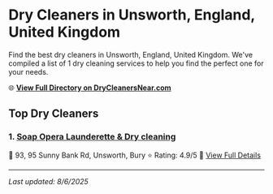# Dry Cleaners in Unsworth, England, United Kingdom

Find the best dry cleaners in Unsworth, England, United Kingdom. We've compiled a list of 1 dry cleaning services to help you find the perfect one for your needs.

🌐 **[View Full Directory on DryCleanersNear.com](https://drycleanersnear.com/city/United%20Kingdom/England/Unsworth)**

## Top Dry Cleaners

### 1. [Soap Opera Launderette & Dry cleaning](https://drycleanersnear.com/dryCleaner/6892b7367a636409f9a338a3/soap-opera-launderette-dry-cleaning)
📍 93, 95 Sunny Bank Rd, Unsworth, Bury
⭐ Rating: 4.9/5
🔗 [View Full Details](https://drycleanersnear.com/dryCleaner/6892b7367a636409f9a338a3/soap-opera-launderette-dry-cleaning)


---

*Last updated: 8/6/2025*
